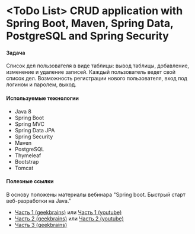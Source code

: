 # \<ToDo List\> CRUD application with Spring Boot, Maven, Spring Data, PostgreSQL and Spring Security

#### Задача
Список дел пользователя в виде таблицы: вывод таблицы, добавление, изменение и удаление записей.
Каждый пользователь ведет свой список дел.
Возможность регистрации нового пользователя, вход под логином и паролем, выход.

#### Используемые тежнологии
* Java 8
* Spring Boot
* Spring MVC
* Spring Data JPA
* Spring Security
* Maven
* PostgreSQL
* Thymeleaf
* Bootstrap
* Tomcat

#### Полезные ссылки
В основу положены материалы вебинара 
"Spring boot. Быстрый старт веб-разработки на Java."
* <a href="https://geekbrains.ru/events/1480">Часть 1 (geekbrains)</a> или <a href="https://www.youtube.com/watch?v=GhTM039JAVw">Часть 1 (youtube)</a> 
* <a href="https://geekbrains.ru/events/1523">Часть 2 (geekbrains)</a> или <a href="https://www.youtube.com/watch?v=apBp5rRNR4s">Часть 2 (youtube)</a>
* <a href="https://geekbrains.ru/events/1573">Часть 3 (geekbrains)</a>
